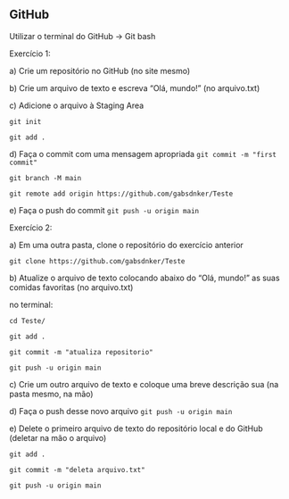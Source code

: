 ## GitHub

Utilizar o terminal do GitHub -> Git bash

Exercício 1:

a) Crie um repositório no GitHub (no site mesmo)

b) Crie um arquivo de texto e escreva “Olá, mundo!” (no arquivo.txt)

c) Adicione o arquivo à Staging Area 

``git init``

``git add .``

d) Faça o commit com uma mensagem apropriada
``git commit -m "first commit"``

``git branch -M main``

``git remote add origin https://github.com/gabsdnker/Teste``

e) Faça o push do commit
``git push -u origin main``

Exercício 2:

a) Em uma outra pasta, clone o repositório do exercício anterior 

``git clone https://github.com/gabsdnker/Teste``

b) Atualize o arquivo de texto colocando abaixo do “Olá, mundo!” as suas 
comidas favoritas (no arquivo.txt) 

no terminal: 

``cd Teste/``

``git add .``

``git commit -m "atualiza repositorio"``

``git push -u origin main`` 

c) Crie um outro arquivo de texto e coloque uma breve descrição sua (na pasta mesmo, na mão)

d) Faça o push desse novo arquivo
``git push -u origin main``

e) Delete o primeiro arquivo de texto do repositório local e do GitHub (deletar na mão o arquivo)

``git add .``

``git commit -m "deleta arquivo.txt"``

``git push -u origin main``
